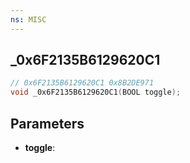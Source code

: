```yaml
---
ns: MISC
---
```

## _0x6F2135B6129620C1

```c
// 0x6F2135B6129620C1 0x8B2DE971
void _0x6F2135B6129620C1(BOOL toggle);
```


## Parameters
* **toggle**:

